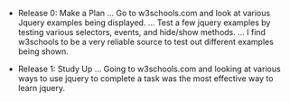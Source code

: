 + Release 0: Make a Plan
... Go to w3schools.com and look at various Jquery examples being displayed.
... Test a few jquery examples by testing various selectors, events, and hide/show methods. 
... I find w3schools to be a very reliable source to test out different examples being shown.

+ Release 1: Study Up
... Going to w3schools.com and looking at various ways to use jquery to complete a task was the most effective way to learn jquery.